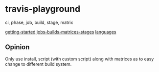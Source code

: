 # travis-playground

ci, phase, job, build, stage, matrix

[getting-started](https://docs.travis-ci.com/user/for-beginners/)
[jobs-builds-matrices-stages](https://docs.travis-ci.com/user/job-lifecycle)
[languages](https://docs.travis-ci.com/user/languages/)

## Opinion

Only use install, script (with custom script) along with matrices as to easy change to different build system.

